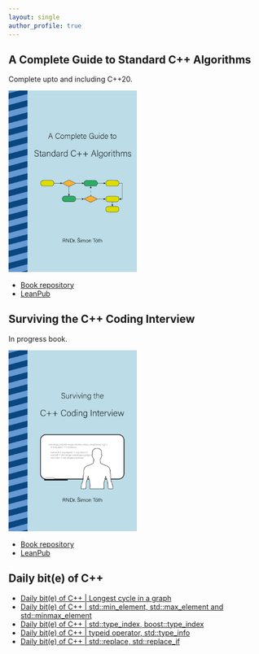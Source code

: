 ```yaml
---
layout: single
author_profile: true
---
```


## A Complete Guide to Standard C++ Algorithms

Complete upto and including C++20.

[<img src="assets/images/book_algorithms_cover.png" width="50%">](https://leanpub.com/cpp-algorithms-guide)

- [Book repository](https://github.com/HappyCerberus/book-cpp-algorithms)
- [LeanPub](https://leanpub.com/cpp-algorithms-guide)

## Surviving the C++ Coding Interview

In progress book.

[<img src="assets/images/book_coding_interview_cover.png" width="50%">](https://leanpub.com/cpp-coding-interview)

- [Book repository](https://leanpub.com/cpp-coding-interview)
- [LeanPub](https://leanpub.com/cpp-coding-interview)

## Daily bit(e) of C++

<ul>
<!-- SUBSTACK:START --><li><a href="https://simontoth.substack.com/p/daily-bite-of-c-longest-cycle-in">Daily bit&lpar;e&rpar; of C++ | Longest cycle in a graph</a></li><li><a href="https://simontoth.substack.com/p/daily-bite-of-c-stdmin_element-stdmax_element">Daily bit&lpar;e&rpar; of C++ | std::min_element, std::max_element and std::minmax_element</a></li><li><a href="https://simontoth.substack.com/p/daily-bite-of-c-stdtype_index-boosttype_index">Daily bit&lpar;e&rpar; of C++ | std::type_index, boost::type_index</a></li><li><a href="https://simontoth.substack.com/p/daily-bite-of-c-typeid-operator-stdtype_info">Daily bit&lpar;e&rpar; of C++ | typeid operator, std::type_info</a></li><li><a href="https://simontoth.substack.com/p/daily-bite-of-c-stdreplace-stdreplace_if">Daily bit&lpar;e&rpar; of C++ | std::replace, std::replace_if</a></li><!-- SUBSTACK:END -->
</ul>